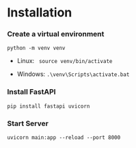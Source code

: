 # Installation

### Create a virtual environment
` python -m venv venv `

- Linux:
` source venv/bin/activate`

- Windows: `.\venv\Scripts\activate.bat`

### Install FastAPI
`pip install fastapi uvicorn`

### Start Server
`uvicorn main:app --reload --port 8000`

